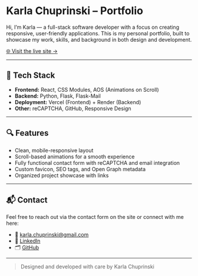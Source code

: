 
# Karla Chuprinski – Portfolio

Hi, I’m Karla — a full-stack software developer with a focus on creating responsive, user-friendly applications. This is my personal portfolio, built to showcase my work, skills, and background in both design and development.

[🌐 Visit the live site →](https://karlachuprinski.com) 

---

## 🧰 Tech Stack

- **Frontend:** React, CSS Modules, AOS (Animations on Scroll)
- **Backend:** Python, Flask, Flask-Mail
- **Deployment:** Vercel (Frontend) + Render (Backend)
- **Other:** reCAPTCHA, GitHub, Responsive Design

---

## 🔍 Features

- Clean, mobile-responsive layout
- Scroll-based animations for a smooth experience
- Fully functional contact form with reCAPTCHA and email integration
- Custom favicon, SEO tags, and Open Graph metadata
- Organized project showcase with links

---

## 📬 Contact

Feel free to reach out via the contact form on the site or connect with me here:

* 📧 [karla.chuprinski@gmail.com](mailto:karla.chuprinski@gmail.com)
* 💼 [LinkedIn](https://www.linkedin.com/in/karlachuprinski)
* 🗂 [GitHub](https://github.com/kachup1)

---

> Designed and developed with care by Karla Chuprinski

